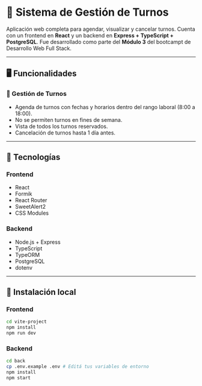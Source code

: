 # 📅 Sistema de Gestión de Turnos

Aplicación web completa para agendar, visualizar y cancelar turnos. Cuenta con un frontend en **React** y un backend en **Express + TypeScript + PostgreSQL**. Fue desarrollado como parte del **Módulo 3** del bootcampt de Desarrollo Web Full Stack.

---

## 🖥️ Funcionalidades

### 📆 Gestión de Turnos
- Agenda de turnos con fechas y horarios dentro del rango laboral (8:00 a 18:00).
- No se permiten turnos en fines de semana.
- Vista de todos los turnos reservados.
- Cancelación de turnos hasta 1 día antes.

---

## 🔑 Tecnologías

### Frontend
- React
- Formik
- React Router
- SweetAlert2
- CSS Modules

### Backend
- Node.js + Express
- TypeScript
- TypeORM
- PostgreSQL
- dotenv

---

## 🚀 Instalación local

### Frontend

```bash
cd vite-project
npm install
npm run dev
```

### Backend
```bash
cd back
cp .env.example .env # Editá tus variables de entorno
npm install
npm start
